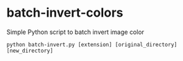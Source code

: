 # batch-invert-colors
Simple Python script to batch invert image color

```
python batch-invert.py [extension] [original_directory] [new_directory]
```
